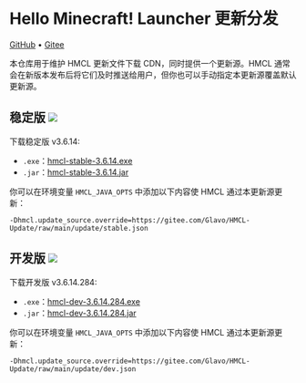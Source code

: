 # Hello Minecraft! Launcher 更新分发

[GitHub](https://github.com/HMCL-dev/HMCL-Update) • [Gitee](https://gitee.com/Glavo/HMCL-Update)

本仓库用于维护 HMCL 更新文件下载 CDN，同时提供一个更新源。HMCL 通常会在新版本发布后将它们及时推送给用户，但你也可以手动指定本更新源覆盖默认更新源。


## 稳定版 [![](https://img.shields.io/maven-central/v/org.glavo.hmcl/hmcl-stable?label=稳定版)](https://search.maven.org/artifact/org.glavo.hmcl/hmcl-stable/3.6.14/pom)

下载稳定版 v3.6.14:

* `.exe`：[hmcl-stable-3.6.14.exe](https://mirrors.cloud.tencent.com/nexus/repository/maven-public/org/glavo/hmcl/hmcl-stable/3.6.14/hmcl-stable-3.6.14.exe)
* `.jar`：[hmcl-stable-3.6.14.jar](https://mirrors.cloud.tencent.com/nexus/repository/maven-public/org/glavo/hmcl/hmcl-stable/3.6.14/hmcl-stable-3.6.14.jar)

你可以在环境变量 `HMCL_JAVA_OPTS` 中添加以下内容使 HMCL 通过本更新源更新：

```
-Dhmcl.update_source.override=https://gitee.com/Glavo/HMCL-Update/raw/main/update/stable.json
```

## 开发版 [![](https://img.shields.io/maven-central/v/org.glavo.hmcl/hmcl-dev?label=开发版)](https://search.maven.org/artifact/org.glavo.hmcl/hmcl-dev/3.6.14.284/pom)

下载开发版 v3.6.14.284:

* `.exe`：[hmcl-dev-3.6.14.284.exe](https://mirrors.cloud.tencent.com/nexus/repository/maven-public/org/glavo/hmcl/hmcl-dev/3.6.14.284/hmcl-dev-3.6.14.284.exe)
* `.jar`：[hmcl-dev-3.6.14.284.jar](https://mirrors.cloud.tencent.com/nexus/repository/maven-public/org/glavo/hmcl/hmcl-dev/3.6.14.284/hmcl-dev-3.6.14.284.jar)

你可以在环境变量 `HMCL_JAVA_OPTS` 中添加以下内容使 HMCL 通过本更新源更新：

```
-Dhmcl.update_source.override=https://gitee.com/Glavo/HMCL-Update/raw/main/update/dev.json
```

